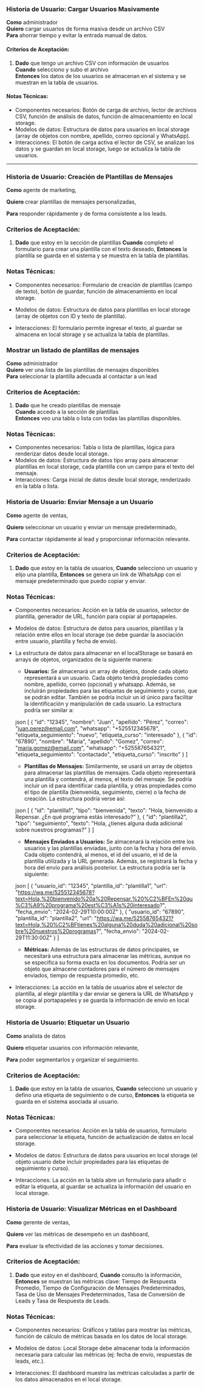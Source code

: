 ### Historia de Usuario: Cargar Usuarios Masivamente
**Como** administrador  
**Quiero** cargar usuarios de forma masiva desde un archivo CSV  
**Para** ahorrar tiempo y evitar la entrada manual de datos.  

#### Criterios de Aceptación:
1. **Dado** que tengo un archivo CSV con información de usuarios  
   **Cuando** selecciono y subo el archivo  
   **Entonces**  los datos de los usuarios se almacenan en el sistema y se muestran en la tabla de usuarios.

#### Notas Técnicas:
- Componentes necesarios: Botón de carga de archivo, lector de archivos CSV, función de análisis de datos, función de almacenamiento en local storage.
- Modelos de datos: Estructura de datos para usuarios en local storage (array de objetos con nombre, apellido, correo opcional y WhatsApp).
- Interacciones: El botón de carga activa el lector de CSV, se analizan los datos y se guardan en local storage, luego se actualiza la tabla de usuarios.

---

### Historia de Usuario: Creación de Plantillas de Mensajes

**Como** agente de marketing,

**Quiero** crear plantillas de mensajes personalizadas,

**Para** responder rápidamente y de forma consistente a los leads.

### Criterios de Aceptación:

1. **Dado** que estoy en la sección de plantillas 
   **Cuando** completo el formulario para crear una plantilla con el texto deseado, 
   **Entonces** la plantilla se guarda en el sistema y se muestra en la tabla de plantillas.

### Notas Técnicas:

- Componentes necesarios: Formulario de creación de plantillas (campo de texto), botón de guardar, función de almacenamiento en local storage.

- Modelos de datos: Estructura de datos para plantillas en local storage (array de objetos con ID y texto de plantilla).

- Interacciones: El formulario permite ingresar el texto, al guardar se almacena en local storage y se actualiza la tabla de plantillas.

### Mostrar un listado de plantillas de mensajes

**Como** administrador  
**Quiero** ver una lista de las plantillas de mensajes disponibles  
**Para** seleccionar la plantilla adecuada al contactar a un lead  

### Criterios de Aceptación:

1. **Dado** que he creado plantillas de mensaje  
   **Cuando** accedo a la sección de plantillas  
   **Entonces** veo una tabla o lista con todas las plantillas disponibles.  

### Notas Técnicas:

- Componentes necesarios: Tabla o lista de plantillas, lógica para renderizar datos desde local storage.  
- Modelos de datos: Estructura de datos tipo array para almacenar plantillas en local storage, cada plantilla con un campo para el texto del mensaje.  
- Interacciones: Carga inicial de datos desde local storage, renderizado en la tabla o lista.  

### Historia de Usuario: Enviar Mensaje a un Usuario

**Como** agente de ventas,

**Quiero** seleccionar un usuario y enviar un mensaje predeterminado,

**Para** contactar rápidamente al lead y proporcionar información relevante.

### Criterios de Aceptación:

1. **Dado** que estoy en la tabla de usuarios, 
   **Cuando** selecciono un usuario y elijo una plantilla, 
   **Entonces** se genera un link de WhatsApp con el mensaje predeterminado que puedo copiar y enviar.

### Notas Técnicas:

- Componentes necesarios: Acción en la tabla de usuarios, selector de plantilla, generador de URL, función para copiar al portapapeles.

- Modelos de datos: Estructura de datos para usuarios, plantillas y la relación entre ellos en local storage (se debe guardar la asociación entre usuario, plantilla y fecha de envío). 

- La estructura de datos para almacenar en el localStorage se basará en arrays de objetos, organizados de la siguiente manera:

    - **Usuarios:** Se almacenará un array de objetos, donde cada objeto representará a un usuario. Cada objeto tendrá propiedades como nombre, apellido, correo (opcional) y whatsapp. Además, se incluirán propiedades para las etiquetas de seguimiento y curso, que se podrán editar. También se podría incluir un id único para facilitar la identificación y manipulación de cada usuario. La estructura podría ser similar a:

    json
    [
        {
            "id": "12345",
            "nombre": "Juan",
            "apellido": "Pérez",
            "correo": "juan.perez@email.com",
            "whatsapp": "+525512345678",
            "etiqueta_seguimiento": "nuevo",
            "etiqueta_curso": "interesado"
        },
         {
            "id": "67890",
            "nombre": "Maria",
            "apellido": "Gomez",
            "correo": "maria.gomez@email.com",
            "whatsapp": "+525587654321",
            "etiqueta_seguimiento": "contactado",
            "etiqueta_curso": "inscrito"
        }
    ]
    
    - **Plantillas de Mensajes:** Similarmente, se usará un array de objetos para almacenar las plantillas de mensajes. Cada objeto representará una plantilla y contendrá, al menos, el texto del mensaje. Se podría incluir un id para identificar cada plantilla, y otras propiedades como el tipo de plantilla (bienvenida, seguimiento, cierre) o la fecha de creación.  La estructura podría verse así:

    json
    [
        {
            "id": "plantilla1",
            "tipo": "bienvenida",
            "texto": "Hola, bienvenido a Repensar. ¿En qué programa estás interesado?"
        },
         {
            "id": "plantilla2",
            "tipo": "seguimiento",
            "texto": "Hola, ¿tienes alguna duda adicional sobre nuestros programas?"
        }
    ]
    
    - **Mensajes Enviados a Usuarios:** Se almacenará la relación entre los usuarios y las plantillas enviadas, junto con la fecha y hora del envío. Cada objeto contendrá, al menos, el id del usuario, el id de la plantilla utilizada y la URL generada. Además, se registrará la fecha y hora del envío para análisis posterior. La estructura podría ser la siguiente:

    json
     [
        {
            "usuario_id": "12345",
            "plantilla_id": "plantilla1",
             "url": "https://wa.me/525512345678?text=Hola,%20bienvenido%20a%20Repensar.%20%C2%BFEn%20qu%C3%A9%20programa%20est%C3%A1s%20interesado?",
            "fecha_envio": "2024-02-29T10:00:00Z"
        },
         {
           "usuario_id": "67890",
            "plantilla_id": "plantilla2",
             "url": "https://wa.me/525587654321?text=Hola,%20%C2%BFtienes%20alguna%20duda%20adicional%20sobre%20nuestros%20programas?",
            "fecha_envio": "2024-02-29T11:30:00Z"
        }
    ]
    

    - **Métricas:** Además de las estructuras de datos principales, se necesitará una estructura para almacenar las métricas, aunque no se especifica su forma exacta en los documentos. Podría ser un objeto que almacene contadores para el número de mensajes enviados, tiempo de respuesta promedio, etc.

- Interacciones: La acción en la tabla de usuarios abre el selector de plantilla, al elegir plantilla y dar enviar se genera la URL de WhatsApp y se copia al portapapeles y se guarda la información de envío en local storage.

### Historia de Usuario: Etiquetar un Usuario

**Como** analista de datos

**Quiero** etiquetar usuarios con información relevante,

**Para** poder segmentarlos y organizar el seguimiento.

### Criterios de Aceptación:

1. **Dado** que estoy en la tabla de usuarios, 
   **Cuando** selecciono un usuario y defino una etiqueta de seguimiento o de curso, 
   **Entonces** la etiqueta se guarda en el sistema asociada al usuario.

### Notas Técnicas:

- Componentes necesarios: Acción en la tabla de usuarios, formulario para seleccionar la etiqueta, función de actualización de datos en local storage.

- Modelos de datos: Estructura de datos para usuarios en local storage (el objeto usuario debe incluir propiedades para las etiquetas de seguimiento y curso).

- Interacciones: La acción en la tabla abre un formulario para añadir o editar la etiqueta, al guardar se actualiza la información del usuario en local storage.

### Historia de Usuario: Visualizar Métricas en el Dashboard

**Como** gerente de ventas,

**Quiero** ver las métricas de desempeño en un dashboard,

**Para** evaluar la efectividad de las acciones y tomar decisiones.

### Criterios de Aceptación:

1. **Dado** que estoy en el dashboard, 
   **Cuando** consulto la información, 
   **Entonces** se muestran las métricas clave: Tiempo de Respuesta Promedio, Tiempo de Configuración de Mensajes Predeterminados, Tasa de Uso de Mensajes Predeterminados, Tasa de Conversión de Leads y Tasa de Respuesta de Leads.

### Notas Técnicas:

- Componentes necesarios: Gráficos y tablas para mostrar las métricas, función de cálculo de métricas basada en los datos de local storage.

- Modelos de datos: Local Storage debe almacenar toda la información necesaria para calcular las métricas (ej: fecha de envío, respuestas de leads, etc.).

- Interacciones: El dashboard muestra las métricas calculadas a partir de los datos almacenados en el local storage.